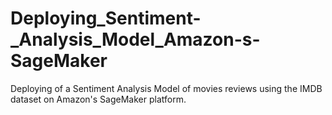 # Deploying_Sentiment-_Analysis_Model_Amazon-s-SageMaker
Deploying of a Sentiment  Analysis Model of movies reviews using the IMDB dataset on Amazon's SageMaker platform.
